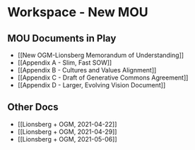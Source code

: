# Workspace - New MOU

## MOU Documents in Play

- [[New OGM-Lionsberg Memorandum of Understanding]]
- [[Appendix A - Slim, Fast SOW]]
- [[Appendix B - Cultures and Values Alignment]]
- [[Appendix C - Draft of Generative Commons Agreement]]
- [[Appendix D - Larger, Evolving Vision Document]]

## Other Docs

- [[Lionsberg + OGM, 2021-04-22]]
- [[Lionsberg + OGM, 2021-04-29]]
- [[Lionsberg + OGM, 2021-05-06]]